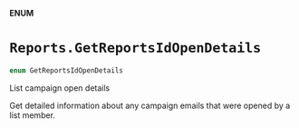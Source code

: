 **ENUM**

# `Reports.GetReportsIdOpenDetails`

```swift
enum GetReportsIdOpenDetails
```

List campaign open details

Get detailed information about any campaign emails that were opened by a list member.
